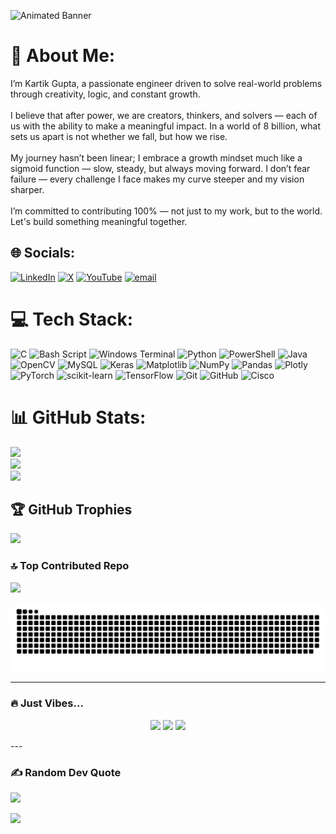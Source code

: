 ![Animated Banner](https://readme-typing-svg.herokuapp.com?size=25&duration=3000&color=FF5733&center=true&vCenter=true&lines=Hey!+I'm+Kartik;I+love+Coding;Welcome+to+my+Profile)


# 💫 About Me:
I’m Kartik Gupta, a passionate engineer driven to solve real-world problems through creativity, logic, and constant growth.<br><br>I believe that after power, we are creators, thinkers, and solvers — each of us with the ability to make a meaningful impact. In a world of 8 billion, what sets us apart is not whether we fall, but how we rise.<br><br>My journey hasn’t been linear; I embrace a growth mindset much like a sigmoid function — slow, steady, but always moving forward. I don’t fear failure — every challenge I face makes my curve steeper and my vision sharper.<br><br>I’m committed to contributing 100% — not just to my work, but to the world. Let's build something meaningful together.<br>


## 🌐 Socials:
[![LinkedIn](https://img.shields.io/badge/LinkedIn-%230077B5.svg?logo=linkedin&logoColor=white)](https://linkedin.com/in/orignlkartik1) [![X](https://img.shields.io/badge/X-black.svg?logo=X&logoColor=white)](https://x.com/Orignlkartik1) [![YouTube](https://img.shields.io/badge/YouTube-%23FF0000.svg?logo=YouTube&logoColor=white)](https://youtube.com/@Coldengineers) [![email](https://img.shields.io/badge/Email-D14836?logo=gmail&logoColor=white)](mailto:kartik964364@gmail.com) 

# 💻 Tech Stack:
![C](https://img.shields.io/badge/c-%2300599C.svg?style=flat&logo=c&logoColor=white) ![Bash Script](https://img.shields.io/badge/bash_script-%23121011.svg?style=flat&logo=gnu-bash&logoColor=white) ![Windows Terminal](https://img.shields.io/badge/Windows%20Terminal-%234D4D4D.svg?style=flat&logo=windows-terminal&logoColor=white) ![Python](https://img.shields.io/badge/python-3670A0?style=flat&logo=python&logoColor=ffdd54) ![PowerShell](https://img.shields.io/badge/PowerShell-%235391FE.svg?style=flat&logo=powershell&logoColor=white) ![Java](https://img.shields.io/badge/java-%23ED8B00.svg?style=flat&logo=openjdk&logoColor=white) ![OpenCV](https://img.shields.io/badge/opencv-%23white.svg?style=flat&logo=opencv&logoColor=white) ![MySQL](https://img.shields.io/badge/mysql-4479A1.svg?style=flat&logo=mysql&logoColor=white) ![Keras](https://img.shields.io/badge/Keras-%23D00000.svg?style=flat&logo=Keras&logoColor=white) ![Matplotlib](https://img.shields.io/badge/Matplotlib-%23ffffff.svg?style=flat&logo=Matplotlib&logoColor=black) ![NumPy](https://img.shields.io/badge/numpy-%23013243.svg?style=flat&logo=numpy&logoColor=white) ![Pandas](https://img.shields.io/badge/pandas-%23150458.svg?style=flat&logo=pandas&logoColor=white) ![Plotly](https://img.shields.io/badge/Plotly-%233F4F75.svg?style=flat&logo=plotly&logoColor=white) ![PyTorch](https://img.shields.io/badge/PyTorch-%23EE4C2C.svg?style=flat&logo=PyTorch&logoColor=white) ![scikit-learn](https://img.shields.io/badge/scikit--learn-%23F7931E.svg?style=flat&logo=scikit-learn&logoColor=white) ![TensorFlow](https://img.shields.io/badge/TensorFlow-%23FF6F00.svg?style=flat&logo=TensorFlow&logoColor=white) ![Git](https://img.shields.io/badge/git-%23F05033.svg?style=flat&logo=git&logoColor=white) ![GitHub](https://img.shields.io/badge/github-%23121011.svg?style=flat&logo=github&logoColor=white) ![Cisco](https://img.shields.io/badge/cisco-%23049fd9.svg?style=flat&logo=cisco&logoColor=black)
# 📊 GitHub Stats:
![](https://github-readme-stats.vercel.app/api?username=orignlkartik1&theme=shadow_green&hide_border=false&include_all_commits=false&count_private=false)<br/>
![](https://nirzak-streak-stats.vercel.app/?user=orignlkartik1&theme=shadow_green&hide_border=false)<br/>
![](https://github-readme-stats.vercel.app/api/top-langs/?username=orignlkartik1&theme=shadow_green&hide_border=false&include_all_commits=false&count_private=false&layout=compact)



## 🏆 GitHub Trophies
![](https://github-profile-trophy.vercel.app/?username=orignlkartik1&theme=radical&no-frame=false&no-bg=true&margin-w=4)

### 🔝 Top Contributed Repo
![](https://github-contributor-stats.vercel.app/api?username=orignlkartik1&limit=5&theme=dark&combine_all_yearly_contributions=true) 


<img src="https://raw.githubusercontent.com/ishandutta2007/snk/output-svg-only/github-contribution-grid-snake.svg" alt="e" style="max-width: 100%;">

---
### 🔥 Just Vibes...

<p align="center">
  <img src="https://media.giphy.com/media/hvRJCLFzcasrR4ia7z/giphy.gif" width="80"/>
  <img src="https://media.giphy.com/media/qgQUggAC3Pfv687qPC/giphy.gif" width="280"/>
  <img src="https://media.giphy.com/media/SWoSkN6DxTszqIKEqv/giphy.gif" width="280"/>
</p>
---

### ✍️ Random Dev Quote
![](https://quotes-github-readme.vercel.app/api?type=horizontal&theme=radical)

[![](https://visitcount.itsvg.in/api?id=orignlkartik1&icon=0&color=0)](https://visitcount.itsvg.in)


<!-- Proudly created with GPRM ( https://gprm.itsvg.in ) -->
